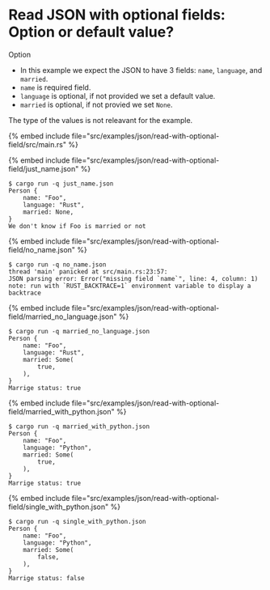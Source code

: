 # Read JSON with optional fields: Option or default value?

Option

* In this example we expect the JSON to have 3 fields: `name`, `language`, and `married`.
* `name` is required field.
* `language` is optional, if not provided we set a default value.
* `married` is optional, if not provied we set `None`.

The type of the values is not releavant for the example.

{% embed include file="src/examples/json/read-with-optional-field/src/main.rs" %}

{% embed include file="src/examples/json/read-with-optional-field/just_name.json" %}

```
$ cargo run -q just_name.json
Person {
    name: "Foo",
    language: "Rust",
    married: None,
}
We don't know if Foo is married or not
```

{% embed include file="src/examples/json/read-with-optional-field/no_name.json" %}

```
$ cargo run -q no_name.json
thread 'main' panicked at src/main.rs:23:57:
JSON parsing error: Error("missing field `name`", line: 4, column: 1)
note: run with `RUST_BACKTRACE=1` environment variable to display a backtrace
```

{% embed include file="src/examples/json/read-with-optional-field/married_no_language.json" %}


```
$ cargo run -q married_no_language.json
Person {
    name: "Foo",
    language: "Rust",
    married: Some(
        true,
    ),
}
Marrige status: true
```

{% embed include file="src/examples/json/read-with-optional-field/married_with_python.json" %}


```
$ cargo run -q married_with_python.json
Person {
    name: "Foo",
    language: "Python",
    married: Some(
        true,
    ),
}
Marrige status: true
```


{% embed include file="src/examples/json/read-with-optional-field/single_with_python.json" %}


```
$ cargo run -q single_with_python.json
Person {
    name: "Foo",
    language: "Python",
    married: Some(
        false,
    ),
}
Marrige status: false
```


